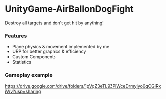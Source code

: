 # UnityGame-AirBallonDogFight
Destroy all targets and don't get hit by anything!
### Features
* Plane physics & movement implemented by me
* URP for better graphics & efficiency
* Custom Components
* Statistics
### Gameplay example
https://drive.google.com/drive/folders/1pVqZ3eTL9ZPlWceDrmylyo0qCGIRxjWv?usp=sharing
